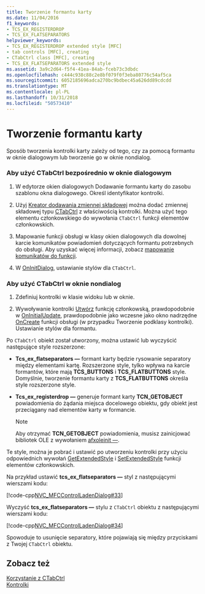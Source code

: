 ```yaml
---
title: Tworzenie formantu karty
ms.date: 11/04/2016
f1_keywords:
- TCS_EX_REGISTERDROP
- TCS_EX_FLATSEPARATORS
helpviewer_keywords:
- TCS_EX_REGISTERDROP extended style [MFC]
- tab controls [MFC], creating
- CTabCtrl class [MFC], creating
- TCS_EX_FLATSEPARATORS extended style
ms.assetid: 3a9c2d64-f5f4-41ea-84ab-fceb73c3dbdc
ms.openlocfilehash: c444c938c88c2e8bf079f0f3eba80776c54af5ca
ms.sourcegitcommit: 6052185696adca270bc9bdbec45a626dd89cdcdd
ms.translationtype: MT
ms.contentlocale: pl-PL
ms.lasthandoff: 10/31/2018
ms.locfileid: "50573410"
---
```

# <a name="creating-the-tab-control"></a>Tworzenie formantu karty

Sposób tworzenia kontrolki karty zależy od tego, czy za pomocą formantu w oknie dialogowym lub tworzenie go w oknie nondialog.

### <a name="to-use-ctabctrl-directly-in-a-dialog-box"></a>Aby użyć CTabCtrl bezpośrednio w oknie dialogowym

1. W edytorze okien dialogowych Dodawanie formantu karty do zasobu szablonu okna dialogowego. Określ identyfikator kontrolki.

1. Użyj [Kreator dodawania zmiennej składowej](../ide/adding-a-member-variable-visual-cpp.md) można dodać zmiennej składowej typu [CTabCtrl](../mfc/reference/ctabctrl-class.md) z właściwością kontrolki. Można użyć tego elementu członkowskiego do wywołania `CTabCtrl` funkcji elementów członkowskich.

1. Mapowanie funkcji obsługi w klasy okien dialogowych dla dowolnej karcie komunikatów powiadomień dotyczących formantu potrzebnych do obsługi. Aby uzyskać więcej informacji, zobacz [mapowanie komunikatów do funkcji](../mfc/reference/mapping-messages-to-functions.md).

1. W [OnInitDialog](../mfc/reference/cdialog-class.md#oninitdialog), ustawianie stylów dla `CTabCtrl`.

### <a name="to-use-ctabctrl-in-a-nondialog-window"></a>Aby użyć CTabCtrl w oknie nondialog

1. Zdefiniuj kontrolki w klasie widoku lub w oknie.

1. Wywoływanie kontrolki [Utwórz](../mfc/reference/ctabctrl-class.md#create) funkcję członkowską, prawdopodobnie w [OnInitialUpdate](../mfc/reference/cview-class.md#oninitialupdate), prawdopodobnie jako wczesne jako okno nadrzędne [OnCreate](../mfc/reference/cwnd-class.md#oncreate) funkcji obsługi (w przypadku Tworzenie podklasy kontrolki). Ustawianie stylów dla formantu.

Po `CTabCtrl` obiekt został utworzony, można ustawić lub wyczyścić następujące style rozszerzone:

- **Tcs_ex_flatseparators —** formant karty będzie rysowanie separatory między elementami kartę. Rozszerzone style, tylko wpływa na karcie formantów, które mają **TCS_BUTTONS** i **TCS_FLATBUTTONS** style. Domyślnie, tworzenie formantu karty z **TCS_FLATBUTTONS** określa style rozszerzone style.

- **Tcs_ex_registerdrop —** generuje formant karty **TCN_GETOBJECT** powiadomienia do żądania miejsca docelowego obiektu, gdy obiekt jest przeciągany nad elementów karty w formancie.

    > [!NOTE]
    >  Aby otrzymać **TCN_GETOBJECT** powiadomienia, musisz zainicjować bibliotek OLE z wywołaniem [afxoleinit —](../mfc/reference/ole-initialization.md#afxoleinit).

Te style, można je pobrać i ustawić po utworzeniu kontrolki przy użyciu odpowiednich wywołań [GetExtendedStyle](../mfc/reference/ctabctrl-class.md#getextendedstyle) i [SetExtendedStyle](../mfc/reference/ctabctrl-class.md#setextendedstyle) funkcji elementów członkowskich.

Na przykład ustawić **tcs_ex_flatseparators —** styl z następującymi wierszami kodu:

[!code-cpp[NVC_MFCControlLadenDialog#33](../mfc/codesnippet/cpp/creating-the-tab-control_1.cpp)]

Wyczyść **tcs_ex_flatseparators —** stylu z `CTabCtrl` obiektu z następującymi wierszami kodu:

[!code-cpp[NVC_MFCControlLadenDialog#34](../mfc/codesnippet/cpp/creating-the-tab-control_2.cpp)]

Spowoduje to usunięcie separatory, które pojawiają się między przyciskami z Twojej `CTabCtrl` obiektu.

## <a name="see-also"></a>Zobacz też

[Korzystanie z CTabCtrl](../mfc/using-ctabctrl.md)<br/>
[Kontrolki](../mfc/controls-mfc.md)

